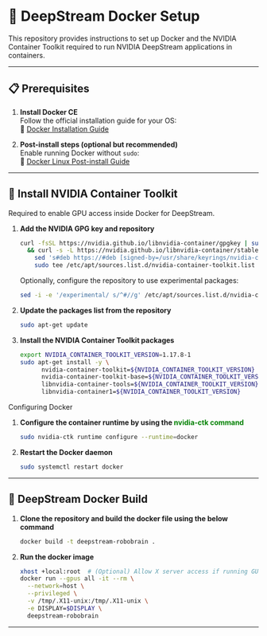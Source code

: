 # 🚀 DeepStream Docker Setup

This repository provides instructions to set up Docker and the NVIDIA Container Toolkit required to run NVIDIA DeepStream applications in containers.

---

## 📋 Prerequisites

1. **Install Docker CE**  
   Follow the official installation guide for your OS:  
   🔗 [Docker Installation Guide](https://docs.docker.com/engine/install)

2. **Post-install steps (optional but recommended)**  
   Enable running Docker without `sudo`:  
   🔗 [Docker Linux Post-install Guide](https://docs.docker.com/engine/install/linux-postinstall)

---

## 🧰 Install NVIDIA Container Toolkit

Required to enable GPU access inside Docker for DeepStream.

1. **Add the NVIDIA GPG key and repository**
   ```bash
   curl -fsSL https://nvidia.github.io/libnvidia-container/gpgkey | sudo gpg --dearmor -o /usr/share/keyrings/nvidia-container-toolkit-keyring.gpg \
     && curl -s -L https://nvidia.github.io/libnvidia-container/stable/deb/nvidia-container-toolkit.list | \
       sed 's#deb https://#deb [signed-by=/usr/share/keyrings/nvidia-container-toolkit-keyring.gpg] https://#g' | \
       sudo tee /etc/apt/sources.list.d/nvidia-container-toolkit.list
   ```
   Optionally, configure the repository to use experimental packages:
   ```bash
   sed -i -e '/experimental/ s/^#//g' /etc/apt/sources.list.d/nvidia-container-toolkit.list
   ```
2. **Update the packages list from the repository**
   ```bash
   sudo apt-get update
   ```
3. **Install the NVIDIA Container Toolkit packages**
   ```bash
   export NVIDIA_CONTAINER_TOOLKIT_VERSION=1.17.8-1
   sudo apt-get install -y \
         nvidia-container-toolkit=${NVIDIA_CONTAINER_TOOLKIT_VERSION} \
         nvidia-container-toolkit-base=${NVIDIA_CONTAINER_TOOLKIT_VERSION} \
         libnvidia-container-tools=${NVIDIA_CONTAINER_TOOLKIT_VERSION} \
         libnvidia-container1=${NVIDIA_CONTAINER_TOOLKIT_VERSION}
   ```

Configuring Docker
1. **Configure the container runtime by using the <span style="color: green; font-weight: bold;">nvidia-ctk command</span>**
   ```bash
   sudo nvidia-ctk runtime configure --runtime=docker
   ```
2. **Restart the Docker daemon**
   ```bash
   sudo systemctl restart docker
   ```

---

## 🐳 DeepStream Docker Build
1. **Clone the repository and build the docker file using the below command**
   ```bash
   docker build -t deepstream-robobrain .
   ```

2. **Run the docker image**
   ```bash
   xhost +local:root  # (Optional) Allow X server access if running GUI apps
   docker run --gpus all -it --rm \
     --network=host \
     --privileged \
     -v /tmp/.X11-unix:/tmp/.X11-unix \
     -e DISPLAY=$DISPLAY \
     deepstream-robobrain 
   ```
   
---
